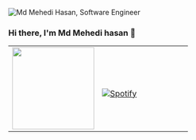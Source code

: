 
![Md Mehedi Hasan, Software Engineer](https://github.com/Mahadi74/Animation.gif)
### Hi there, I'm Md Mehedi hasan 👋

<table width="100%"> 
  <tr>
  <td width="50%">    
    <a href="https://github.com/Mahadi74"><img src="https://github-readme-stats.vercel.app/api?username=Mahadi74&count_private=true&show_icons=true&hide_border=true&theme=radical" height="165" /></a>
  </td>
  <td width="50%">
      
&nbsp; <br> [![Spotify](https://novatorem.vercel.app/api/spotify)]()

  </td>
  
  </table>